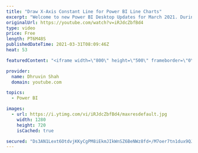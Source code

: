```yaml
---
title: "Draw X-Axis Constant Line for Power BI Line Charts"
excerpt: "Welcome to new Power BI Desktop Updates for March 2021. During this session, we will learn how we can draw Constant Line for X- Axis for Line Chart in Power BI. Microsoft recently introduce this new feature during March 2021 of Power BI Desktop update!   When we have date or number data type as columns,"
originalUrl: https://youtube.com/watch?v=iRJdcZbfBd4
type: video
price: Free
length: PT6M48S
publishedDateTime: 2021-03-31T08:09:46Z
heat: 53

featuredContent: "<iframe width=\"800\" height=\"500\" frameborder=\"0\" src=\"https://www.youtube.com/embed/iRJdcZbfBd4\" allow=\"accelerometer; autoplay; encrypted-media; gyroscope; picture-in-picture\" allowfullscreen></iframe>"

provider:
  name: Dhruvin Shah
  domain: youtube.com

topics:
  - Power BI

images:
  - url: https://i.ytimg.com/vi/iRJdcZbfBd4/maxresdefault.jpg
    width: 1280
    height: 720
    isCached: true

secured: "Ds3AN1Lext6OtdvjKKyCgPM8iEkmJIkWnSZ6BeNWz8fd+/M7oer7tn1dux9QJcXsfRljakF1oz7EaUoIVM5nWW/DixSfPtGSqGTM7VvJzDHyT/5RxyUFFfmWoKtlKtBuzeFRi0Dya0+iIapi93t+xyHpgy8U3XQQipF7VNiqHGTI2nIqzeff5cQ8Ea/CQXQvVayRLWdn970PM6kf0rK8c9QOtVrzMKLH9iM9/EE6C13Eo70aZE84rsDmrU5hCbeCznyrhzsv4FOaw9rbX+4O/O5LXgPqui3TKtq0LdzxCi8vjjnrY33KUluPcmIDXdvPzrRovSgLCQMksXW9VcVl2klQHTPq1vB8V5U3RuMLH/foOx1LsK9oeosOlhBSyhrYMGQtxANmp6RtVpQjiEpFjjh4Z7eZqPBcyOMamRJLI0Y=;xbkP3qgBVjBfL5BCiJUDlg=="
---
```


